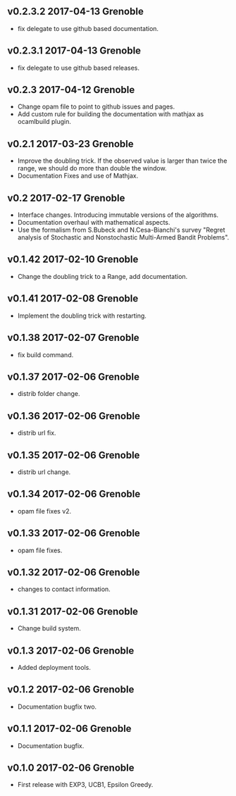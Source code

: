 v0.2.3.2 2017-04-13 Grenoble
--------------------------

* fix delegate to use github based documentation.

v0.2.3.1 2017-04-13 Grenoble
--------------------------

* fix delegate to use github based releases.

v0.2.3 2017-04-12 Grenoble
--------------------------

* Change opam file to point to github issues and pages.
* Add custom rule for building the documentation with mathjax
as ocamlbuild plugin.

v0.2.1 2017-03-23 Grenoble
--------------------------

* Improve the doubling trick. If the observed value is larger than twice
  the range, we should do more than double the window.
* Documentation Fixes and use of Mathjax.

v0.2 2017-02-17 Grenoble
--------------------------

* Interface changes. Introducing immutable versions of the algorithms.
* Documentation overhaul with mathematical aspects.
* Use the formalism from S.Bubeck and N.Cesa-Bianchi's survey
  "Regret analysis of Stochastic and Nonstochastic Multi-Armed
  Bandit Problems".

v0.1.42 2017-02-10 Grenoble
--------------------------

* Change the doubling trick to a Range, add documentation.

v0.1.41 2017-02-08 Grenoble
--------------------------

* Implement the doubling trick with restarting.

v0.1.38 2017-02-07 Grenoble
--------------------------

* fix build command.

v0.1.37 2017-02-06 Grenoble
--------------------------

* distrib folder change.

v0.1.36 2017-02-06 Grenoble
--------------------------

* distrib url fix.

v0.1.35 2017-02-06 Grenoble
--------------------------

* distrib url change.

v0.1.34 2017-02-06 Grenoble
--------------------------

* opam file fixes v2.

v0.1.33 2017-02-06 Grenoble
--------------------------

* opam file fixes.

v0.1.32 2017-02-06 Grenoble
--------------------------

* changes to contact information.

v0.1.31 2017-02-06 Grenoble
--------------------------

* Change build system.

v0.1.3 2017-02-06 Grenoble
--------------------------

* Added deployment tools.

v0.1.2 2017-02-06 Grenoble
--------------------------

* Documentation bugfix two.

v0.1.1 2017-02-06 Grenoble
--------------------------

* Documentation bugfix.

v0.1.0 2017-02-06 Grenoble
--------------------------

* First release with EXP3, UCB1, Epsilon Greedy.
